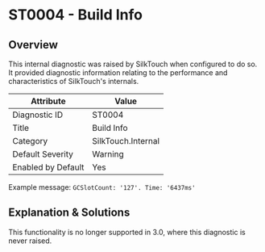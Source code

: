 # ST0004 - Build Info

## Overview

This internal diagnostic was raised by SilkTouch when configured to do so. It provided diagnostic information relating
to the performance and characteristics of SilkTouch's internals.

| Attribute          | Value              |
|--------------------|--------------------|
| Diagnostic ID      | ST0004             |
| Title              | Build Info         |
| Category           | SilkTouch.Internal |
| Default Severity   | Warning            |
| Enabled by Default | Yes                |

Example message: `GCSlotCount: '127'. Time: '6437ms'`

## Explanation & Solutions

This functionality is no longer supported in 3.0, where this diagnostic is never raised.
